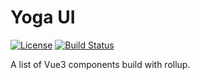 # Yoga UI
[![License](https://img.shields.io/badge/License-MIT-yellow.svg)](./LICENSE)
[![Build Status](https://app.travis-ci.com/Luoyangs/yoga-ui.svg?branch=master)](https://app.travis-ci.com/github/Luoyangs/yoga-ui/)

A list of Vue3 components build with rollup.
